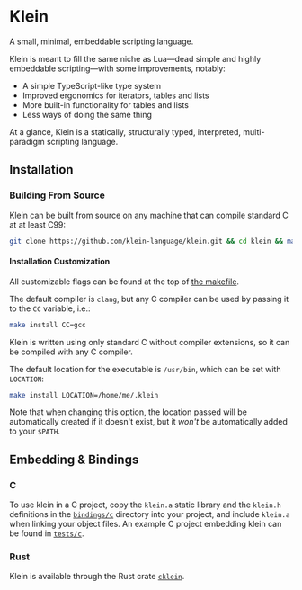 # Klein

A small, minimal, embeddable scripting language.

Klein is meant to fill the same niche as Lua&mdash;dead simple and highly embeddable scripting&mdash;with some improvements, notably:

- A simple TypeScript-like type system
- Improved ergonomics for iterators, tables and lists
- More built-in functionality for tables and lists
- Less ways of doing the same thing

At a glance, Klein is a statically, structurally typed, interpreted, multi-paradigm scripting language.

## Installation

### Building From Source

Klein can be built from source on any machine that can compile standard C at at least C99:

```bash
git clone https://github.com/klein-language/klein.git && cd klein && make install
```

#### Installation Customization

All customizable flags can be found at the top of [the makefile](https://github.com/vi013t/klein/tree/main/Makefile).

The default compiler is `clang`, but any C compiler can be used by passing it to the `CC` variable, i.e.:

```bash
make install CC=gcc
```

Klein is written using only standard C without compiler extensions, so it can be compiled with any C compiler.

The default location for the executable is `/usr/bin`, which can be set with `LOCATION`:

```bash
make install LOCATION=/home/me/.klein
```

Note that when changing this option, the location passed will be automatically created if it doesn't exist, but it *won't* be automatically added to your `$PATH`.

## Embedding & Bindings

### C

To use klein in a C project, copy the `klein.a` static library and the `klein.h` definitions in the [`bindings/c`](https://github.com/klein-language/klein/tree/main/bindings/c) directory into your project, and include `klein.a` when linking your object files. An example C project embedding klein can be found in [`tests/c`](https://github.com/klein-language/tree/main/tests/c).

### Rust

Klein is available through the Rust crate [`cklein`](https://crates.io/crates/cklein).
